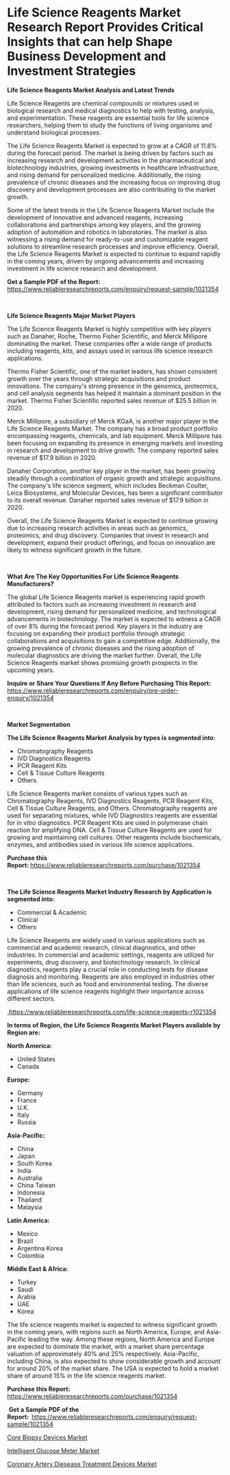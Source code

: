 <p><h1>Life Science Reagents Market Research Report Provides Critical Insights that can help Shape Business Development and Investment Strategies</h1></p><p><strong>Life Science Reagents Market Analysis and Latest Trends</strong></p>
<p><p>Life Science Reagents are chemical compounds or mixtures used in biological research and medical diagnostics to help with testing, analysis, and experimentation. These reagents are essential tools for life science researchers, helping them to study the functions of living organisms and understand biological processes.</p><p>The Life Science Reagents Market is expected to grow at a CAGR of 11.8% during the forecast period. The market is being driven by factors such as increasing research and development activities in the pharmaceutical and biotechnology industries, growing investments in healthcare infrastructure, and rising demand for personalized medicine. Additionally, the rising prevalence of chronic diseases and the increasing focus on improving drug discovery and development processes are also contributing to the market growth.</p><p>Some of the latest trends in the Life Science Reagents Market include the development of innovative and advanced reagents, increasing collaborations and partnerships among key players, and the growing adoption of automation and robotics in laboratories. The market is also witnessing a rising demand for ready-to-use and customizable reagent solutions to streamline research processes and improve efficiency. Overall, the Life Science Reagents Market is expected to continue to expand rapidly in the coming years, driven by ongoing advancements and increasing investment in life science research and development.</p></p>
<p><strong>Get a Sample PDF of the Report:&nbsp;</strong> <a href="https://www.reliableresearchreports.com/enquiry/request-sample/1021354">https://www.reliableresearchreports.com/enquiry/request-sample/1021354</a></p>
<p>&nbsp;</p>
<p><strong>Life Science Reagents Major Market Players</strong></p>
<p><p>The Life Science Reagents Market is highly competitive with key players such as Danaher, Roche, Thermo Fisher Scientific, and Merck Millipore dominating the market. These companies offer a wide range of products including reagents, kits, and assays used in various life science research applications.</p><p>Thermo Fisher Scientific, one of the market leaders, has shown consistent growth over the years through strategic acquisitions and product innovations. The company's strong presence in the genomics, proteomics, and cell analysis segments has helped it maintain a dominant position in the market. Thermo Fisher Scientific reported sales revenue of $25.5 billion in 2020.</p><p>Merck Millipore, a subsidiary of Merck KGaA, is another major player in the Life Science Reagents Market. The company has a broad product portfolio encompassing reagents, chemicals, and lab equipment. Merck Millipore has been focusing on expanding its presence in emerging markets and investing in research and development to drive growth. The company reported sales revenue of $17.9 billion in 2020.</p><p>Danaher Corporation, another key player in the market, has been growing steadily through a combination of organic growth and strategic acquisitions. The company's life science segment, which includes Beckman Coulter, Leica Biosystems, and Molecular Devices, has been a significant contributor to its overall revenue. Danaher reported sales revenue of $17.9 billion in 2020.</p><p>Overall, the Life Science Reagents Market is expected to continue growing due to increasing research activities in areas such as genomics, proteomics, and drug discovery. Companies that invest in research and development, expand their product offerings, and focus on innovation are likely to witness significant growth in the future.</p></p>
<p>&nbsp;</p>
<p><strong>What Are The Key Opportunities For Life Science Reagents Manufacturers?</strong></p>
<p><p>The global Life Science Reagents market is experiencing rapid growth attributed to factors such as increasing investment in research and development, rising demand for personalized medicine, and technological advancements in biotechnology. The market is expected to witness a CAGR of over 8% during the forecast period. Key players in the industry are focusing on expanding their product portfolio through strategic collaborations and acquisitions to gain a competitive edge. Additionally, the growing prevalence of chronic diseases and the rising adoption of molecular diagnostics are driving the market further. Overall, the Life Science Reagents market shows promising growth prospects in the upcoming years.</p></p>
<p><strong>Inquire or Share Your Questions If Any Before Purchasing This Report:</strong> <a href="https://www.reliableresearchreports.com/enquiry/pre-order-enquiry/1021354">https://www.reliableresearchreports.com/enquiry/pre-order-enquiry/1021354</a></p>
<p>&nbsp;</p>
<p><strong>Market Segmentation</strong></p>
<p><strong>The Life Science Reagents Market Analysis by types is segmented into:</strong></p>
<p><ul><li>Chromatography Reagents</li><li>IVD Diagnostics Reagents</li><li>PCR Reagent Kits</li><li>Cell & Tissue Culture Reagents</li><li>Others</li></ul></p>
<p><p>Life Science Reagents market consists of various types such as Chromatography Reagents, IVD Diagnostics Reagents, PCR Reagent Kits, Cell & Tissue Culture Reagents, and Others. Chromatography reagents are used for separating mixtures, while IVD Diagnostics reagents are essential for in vitro diagnostics. PCR Reagent Kits are used in polymerase chain reaction for amplifying DNA. Cell & Tissue Culture Reagents are used for growing and maintaining cell cultures. Other reagents include biochemicals, enzymes, and antibodies used in various life science applications.</p></p>
<p><strong>Purchase this Report:&nbsp;</strong><a href="https://www.reliableresearchreports.com/purchase/1021354">https://www.reliableresearchreports.com/purchase/1021354</a></p>
<p>&nbsp;</p>
<p><strong>The Life Science Reagents Market Industry Research by Application is segmented into:</strong></p>
<p><ul><li>Commercial & Academic</li><li>Clinical</li><li>Others</li></ul></p>
<p><p>Life Science Reagents are widely used in various applications such as commercial and academic research, clinical diagnostics, and other industries. In commercial and academic settings, reagents are utilized for experiments, drug discovery, and biotechnology research. In clinical diagnostics, reagents play a crucial role in conducting tests for disease diagnosis and monitoring. Reagents are also employed in industries other than life sciences, such as food and environmental testing. The diverse applications of life science reagents highlight their importance across different sectors.</p></p>
<p><a href="https://www.reliableresearchreports.com/life-science-reagents-r1021354">&nbsp;https://www.reliableresearchreports.com/life-science-reagents-r1021354</a></p>
<p><strong>In terms of Region, the Life Science Reagents Market Players available by Region are:</strong></p>
<p>
    <p> <strong> North America: </strong>
        <ul>
            <li>United States</li>
            <li>Canada</li>
        </ul>
        </p> 
    <p> <strong> Europe: </strong>
        <ul>
            <li>Germany</li>
            <li>France</li>
            <li>U.K.</li>
            <li>Italy</li>
            <li>Russia</li>
        </ul>
        </p> 
    <p> <strong> Asia-Pacific: </strong>
        <ul>
            <li>China</li>
            <li>Japan</li>
            <li>South Korea</li>
            <li>India</li>
            <li>Australia</li>
            <li>China Taiwan</li>
            <li>Indonesia</li>
            <li>Thailand</li>
            <li>Malaysia</li>
        </ul>
        </p> 
    <p> <strong> Latin America: </strong>
        <ul>
            <li>Mexico</li>
            <li>Brazil</li>
            <li>Argentina Korea</li>
            <li>Colombia</li>
        </ul>
        </p> 
    <p> <strong> Middle East & Africa: </strong>
        <ul>
            <li>Turkey</li>
            <li>Saudi</li>
            <li>Arabia</li>
            <li>UAE</li>
            <li>Korea</li>
        </ul>
    </p>
    </p>
<p><p>The life science reagents market is expected to witness significant growth in the coming years, with regions such as North America, Europe, and Asia-Pacific leading the way. Among these regions, North America and Europe are expected to dominate the market, with a market share percentage valuation of approximately 40% and 25% respectively. Asia-Pacific, including China, is also expected to show considerable growth and account for around 20% of the market share. The USA is expected to hold a market share of around 15% in the life science reagents market.</p></p>
<p><strong>Purchase this Report: </strong><a href="https://www.reliableresearchreports.com/purchase/1021354">https://www.reliableresearchreports.com/purchase/1021354</a></p>
<p>&nbsp;<strong>Get a Sample PDF of the Report:&nbsp;&nbsp;</strong><a href="https://www.reliableresearchreports.com/enquiry/request-sample/1021354">https://www.reliableresearchreports.com/enquiry/request-sample/1021354</a></p>
<p><strong></strong></p>
<p><p><a href="https://view.publitas.com/reportprime-1/core-biopsy-devices-market-analysis-and-sze-forecasted-for-period-from-2024-to-2031/">Core Biopsy Devices Market</a></p><p><a href="https://view.publitas.com/reportprime-1/intelligent-glucose-meter-market-research-report-its-history-and-forecast-2024-to-2031/">Intelligent Glucose Meter Market</a></p><p><a href="https://view.publitas.com/reportprime-1/coronary-artery-diesease-treatment-devices-market-the-key-to-successful-business-strategy-forecast-till-2031/">Coronary Artery Diesease Treatment Devices Market</a></p></p>